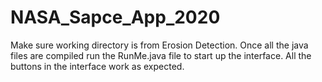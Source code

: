 # NASA_Sapce_App_2020

Make sure working directory is from Erosion Detection. 
Once all the java files are compiled run the RunMe.java file to start up the interface.
All the buttons in the interface work as expected. 
